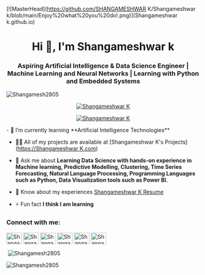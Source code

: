 [![MasterHead](https://github.com/SHANGAMESHWAR K/Shangameshwar k/blob/main/Enjoy%20what%20you%20do!.png)](Shangameshwar k.github.io)
<h1 align="center">Hi 🤞, I'm Shangameshwar k</h1>
<h3 align="center">Aspiring Artificial Intelligence & Data Science Engineer | Machine Learning and Neural Networks | Learning with Python and Embedded Systems</h3>

<p align="left"> <img src="https://komarev.com/ghpvc/?username=Shangamesh2805&label=Profile%20views&color=0e75b6&style=flat" alt="Shangamesh2805" /> </p>

<p align="center"> <a href="https://github.com/ryo-ma/github-profile-trophy"><img src="https://github-profile-trophy.vercel.app/?username=Shangamesh2805" alt="Shangameshwar K" /></a> </p>

<p align="center"> <a href="https://twitter.com/Shangameshwar K" target="blank"><img src="https://img.shields.io/twitter/follow/Shangameshwar K?logo=twitter&style=for-the-badge" alt="Shangameshwar K" /></a> </p>
- 🌱 I’m currently learning **Artificial Intelligence Technologies**

- 👨‍💻 All of my projects are available at [Shangameshwar K's Projects]([https://Shangameshwar K.com](https://github.com/Shangamesh2805?tab=repositories))


- 💬 Ask me about **Learning Data Science with hands-on experience in Machine learning, Predictive Modelling, Clustering, Time Series Forecasting, Natural Language Processing, Programming Languages such as Python, Data Visualization tools such as Power BI.**


- 📄 Know about my experiences [Shangameshwar K Resume](https://jayaprakash-shanmugam.com/resume)

- ⚡ Fun fact **I think I am learning**

<h3 align="left">Connect with me:</h3>
<p align="left">
<a href="https://linkedin.com/in/Shangameshwar K" target="blank"><img align="center" src="https://raw.githubusercontent.com/rahuldkjain/github-profile-readme-generator/master/src/images/icons/Social/linked-in-alt.svg" alt="Shangameshwar K" height="30" width="40" /></a>
<a href="https://kaggle.com/Shangameshwar K" target="blank"><img align="center" src="https://raw.githubusercontent.com/rahuldkjain/github-profile-readme-generator/master/src/images/icons/Social/kaggle.svg" alt="Shangameshwar K" height="30" width="40" /></a>
<a href="https://twitter.com/Shangameshwar K" target="blank"><img align="center" src="https://raw.githubusercontent.com/rahuldkjain/github-profile-readme-generator/master/src/images/icons/Social/twitter.svg" alt="Shangameshwar K" height="30" width="40" /></a>
<a href="https://www.leetcode.com/Shangameshwar K" target="blank"><img align="center" src="https://raw.githubusercontent.com/rahuldkjain/github-profile-readme-generator/master/src/images/icons/Social/leet-code.svg" alt="Shangameshwar K" height="30" width="40" /></a>
<a href="https://www.codechef.com/users/Shangameshwar K" target="blank"><img align="center" src="https://cdn.jsdelivr.net/npm/simple-icons@3.1.0/icons/codechef.svg" alt="Shangameshwar K" height="30" width="40" /></a>
<a href="https://www.hackerrank.com/Shangameshwar K" target="blank"><img align="center" src="https://raw.githubusercontent.com/rahuldkjain/github-profile-readme-generator/master/src/images/icons/Social/hackerrank.svg" alt="Shangameshwar Km" height="30" width="40" /></a>

<!--<h3 align="left">Languages and Tools:</h3>
<p align="left"> <a href="https://www.cprogramming.com/" target="_blank" rel="noreferrer"> <img src="https://raw.githubusercontent.com/devicons/devicon/master/icons/c/c-original.svg" alt="c" width="40" height="40"/> </a> <a href="https://www.w3schools.com/cpp/" target="_blank" rel="noreferrer"> <img src="https://raw.githubusercontent.com/devicons/devicon/master/icons/cplusplus/cplusplus-original.svg" alt="cplusplus" width="40" height="40"/> </a> <a href="https://www.adobe.com/in/products/illustrator.html" target="_blank" rel="noreferrer"> <img src="https://www.vectorlogo.zone/logos/adobe_illustrator/adobe_illustrator-icon.svg" alt="illustrator" width="40" height="40"/> </a> <a href="https://www.linux.org/" target="_blank" rel="noreferrer"> <img src="https://raw.githubusercontent.com/devicons/devicon/master/icons/linux/linux-original.svg" alt="linux" width="40" height="40"/> </a> <a href="https://www.mysql.com/" target="_blank" rel="noreferrer"> <img src="https://raw.githubusercontent.com/devicons/devicon/master/icons/mysql/mysql-original-wordmark.svg" alt="mysql" width="40" height="40"/> </a> <a href="https://pandas.pydata.org/" target="_blank" rel="noreferrer"> <img src="https://raw.githubusercontent.com/devicons/devicon/2ae2a900d2f041da66e950e4d48052658d850630/icons/pandas/pandas-original.svg" alt="pandas" width="40" height="40"/> </a> <a href="https://www.photoshop.com/en" target="_blank" rel="noreferrer"> <img src="https://raw.githubusercontent.com/devicons/devicon/master/icons/photoshop/photoshop-line.svg" alt="photoshop" width="40" height="40"/> </a> <a href="https://www.python.org" target="_blank" rel="noreferrer"> <img src="https://raw.githubusercontent.com/devicons/devicon/master/icons/python/python-original.svg" alt="python" width="40" height="40"/> </a> <a href="https://pytorch.org/" target="_blank" rel="noreferrer"> <img src="https://www.vectorlogo.zone/logos/pytorch/pytorch-icon.svg" alt="pytorch" width="40" height="40"/> </a> <a href="https://scikit-learn.org/" target="_blank" rel="noreferrer"> <img src="https://upload.wikimedia.org/wikipedia/commons/0/05/Scikit_learn_logo_small.svg" alt="scikit_learn" width="40" height="40"/> </a> <a href="https://seaborn.pydata.org/" target="_blank" rel="noreferrer"> <img src="https://seaborn.pydata.org/_images/logo-mark-lightbg.svg" alt="seaborn" width="40" height="40"/> </a> <a href="https://www.tensorflow.org" target="_blank" rel="noreferrer"> <img src="https://www.vectorlogo.zone/logos/tensorflow/tensorflow-icon.svg" alt="tensorflow" width="40" height="40"/> </a> </p>-->



<p>&nbsp;<img align="center" src="https://github-readme-stats.vercel.app/api?username=Shangamesh2805&show_icons=true&locale=en" alt="Shangamesh2805" /></p>

<p><img align="center" src="https://github-readme-streak-stats.herokuapp.com/?user=Shangamesh2805&" alt="Shangamesh2805" /></p>
